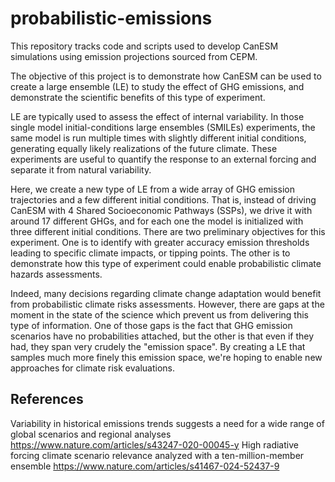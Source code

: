 # probabilistic-emissions

This repository tracks code and scripts used to develop CanESM simulations using emission projections sourced from CEPM.


The objective of this project is to demonstrate how CanESM can be used to create a large ensemble (LE) to study the effect of GHG emissions, and demonstrate the scientific benefits of this type of experiment. 

LE are typically used to assess the effect of internal variability. In those single model initial-conditions large ensembles (SMILEs) experiments, the same model is run multiple times with slightly different initial conditions, generating equally likely realizations of the future climate. These experiments are useful to quantify the response to an external forcing and separate it from natural variability.  

Here, we create a new type of LE from a wide array of GHG emission trajectories and a few different initial conditions. That is, instead of driving CanESM with 4 Shared Socioeconomic Pathways (SSPs), we drive it with around 17 different GHGs, and for each one the model is initialized with three different initial conditions. There are two preliminary objectives for this experiment. One is to  identify with greater accuracy emission thresholds leading to specific climate impacts, or tipping points. The other is to demonstrate how this type of experiment could enable probabilistic climate hazards assessments. 

Indeed, many decisions regarding climate change adaptation would benefit from probabilistic climate risks assessments. However, there are gaps at the moment in the state of the science which prevent us from delivering this type of information. One of those gaps is the fact that GHG emission scenarios have no probabilities attached, but the other is that even if they had, they span very crudely the "emission space". By creating a LE that samples much more finely this emission space, we're hoping to enable new approaches for climate risk evaluations. 



References
----------
Variability in historical emissions trends suggests a need for a wide range of global scenarios and regional analyses https://www.nature.com/articles/s43247-020-00045-y
High radiative forcing climate scenario relevance analyzed with a ten-million-member ensemble https://www.nature.com/articles/s41467-024-52437-9
